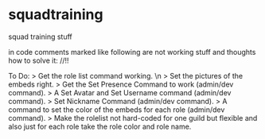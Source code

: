 # squadtraining
squad training stuff

in code comments marked like following are not working stuff and thoughts how to solve it: //!!

To Do:
    > Get the role list command working. \n
    > Set the pictures of the embeds right.
    > Get the Set Presence Command to work (admin/dev command).
    > A Set Avatar and Set Username command (admin/dev command).
    > Set Nickname Command (admin/dev command).
    > A command to set the color of the embeds for each role (admin/dev command).
    > Make the rolelist not hard-coded for one guild but flexible and also just for each role take the role color and role name.
